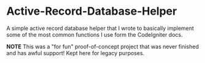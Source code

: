 Active-Record-Database-Helper
=============================

A simple active record database helper that I wrote to basically implement some of the most common functions I use form the CodeIgniter docs.

**NOTE** This was a "for fun" proof-of-concept project that was never finished and has awful support! Kept here for legacy purposes.
